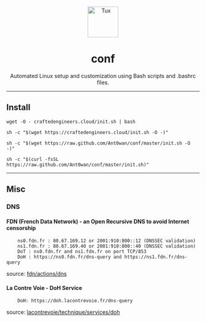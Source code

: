 <br />
<p align="center">
    <img src="https://cdn-icons-png.flaticon.com/512/25/25719.png" alt="Tux" width="80" height="80">

  <h1 align="center">conf</h1>
  <p align="center">Automated Linux setup and customization using Bash scripts and .bashrc files.<i></i>


</p>


---

## Install

```shell
wget -O - craftedengineers.cloud/init.sh | bash
```


```shell
sh -c "$(wget https://craftedengineers.cloud/init.sh -O -)"
```

```shell
sh -c "$(wget https://raw.github.com/Ant0wan/conf/master/init.sh -O -)"
```

```shell
sh -c "$(curl -fsSL https://raw.github.com/Ant0wan/conf/master/init.sh)"
```

---

## Misc

### DNS

#### FDN (French Data Network) - an Open Recursive DNS to avoid Internet censorship

```shell
    ns0.fdn.fr : 80.67.169.12 or 2001:910:800::12 (DNSSEC validation)
    ns1.fdn.fr : 80.67.169.40 or 2001:910:800::40 (DNSSEC validation)
    DoT : ns0.fdn.fr and ns1.fdn.fr on port TCP/853
    DoH : https://ns0.fdn.fr/dns-query and https://ns1.fdn.fr/dns-query
```

source: [fdn/actions/dns](https://www.fdn.fr/actions/dns/)

#### La Contre Voie - DoH Service

```shell
    DoH: https://doh.lacontrevoie.fr/dns-query
```

source: [lacontrevoie/technique/services/doh](https://docs.lacontrevoie.fr/technique/services/doh/)
